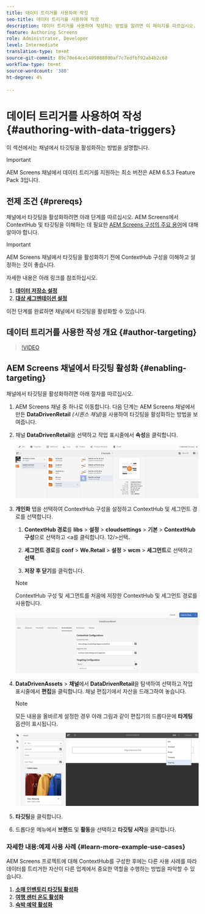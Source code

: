 ```yaml
---
title: 데이터 트리거를 사용하여 작성
seo-title: 데이터 트리거를 사용하여 작성
description: 데이터 트리거를 사용하여 작성하는 방법을 알려면 이 페이지를 따르십시오.
feature: Authoring Screens
role: Administrator, Developer
level: Intermediate
translation-type: tm+mt
source-git-commit: 89c70e64ce1409888800af7c7edfbf92ab4b2c68
workflow-type: tm+mt
source-wordcount: '380'
ht-degree: 4%

---
```



# 데이터 트리거를 사용하여 작성 {#authoring-with-data-triggers}

이 섹션에서는 채널에서 타깃팅을 활성화하는 방법을 설명합니다.

>[!IMPORTANT]
>
>AEM Screens 채널에서 데이터 트리거를 지원하는 최소 버전은 AEM 6.5.3 Feature Pack 3입니다.

## 전제 조건 {#prereqs}

채널에서 타깃팅을 활성화하려면 아래 단계를 따르십시오. AEM Screens에서 ContextHub 및 타깃팅을 이해하는 데 필요한 [AEM Screens 구성의 주요 용어](configuring-context-hub.md)에 대해 알아야 합니다.

>[!IMPORTANT]
>
>AEM Screens 채널에서 타깃팅을 활성화하기 전에 ContextHub 구성을 이해하고 설정하는 것이 좋습니다.

자세한 내용은 아래 링크를 참조하십시오.

1. **[데이터 저장소 설정](configuring-context-hub.md)**
1. **[대상 세그멘테이션 설정](configuring-context-hub.md)**

이전 단계를 완료하면 채널에서 타깃팅을 활성화할 수 있습니다.

## 데이터 트리거를 사용한 작성 개요 {#author-targeting}

>[!VIDEO](https://video.tv.adobe.com/v/31921)

## AEM Screens 채널에서 타깃팅 활성화 {#enabling-targeting}

채널에서 타깃팅을 활성화하려면 아래 절차를 따르십시오.

1. AEM Screens 채널 중 하나로 이동합니다. 다음 단계는 AEM Screens 채널에서 만든 **DataDrivenRetail** *(시퀀스 채널)*&#x200B;을 사용하여 타깃팅을 활성화하는 방법을 보여줍니다.

1. 채널 **DataDrivenRetail**&#x200B;을 선택하고 작업 표시줄에서 **속성**&#x200B;을 클릭합니다.

   ![screen_shot_2019-05-01at43332pm](assets/screen_shot_2019-05-01at43332pm.png)

1. **개인화** 탭을 선택하여 ContextHub 구성을 설정하고 ContextHub 및 세그먼트 경로를 선택합니다.

   1. **ContextHub 경로**&#x200B;를 **libs** > **설정** > **cloudsettings** > **기본** > **ContextHub 구성**&#x200B;으로 선택하고 &lt;a를 클릭합니다. 12/>선택&#x200B;**.**

   1. **세그먼트 경로**&#x200B;를 **conf** > **We.Retail** > **설정** > **wcm** > **세그먼트**&#x200B;로 선택하고 **선택**.

   1. **저장 후 닫기**&#x200B;를 클릭합니다.
   >[!NOTE]
   >
   >ContextHub 구성 및 세그먼트를 처음에 저장한 ContextHub 및 세그먼트 경로를 사용합니다.

   ![screen_shot_2019-05-01at44030pm](assets/screen_shot_2019-05-01at44030pm.png)

1. **DataDrivenAssets** > **채널**&#x200B;에서 **DataDrivenRetail**&#x200B;을 탐색하여 선택하고 작업 표시줄에서 **편집**&#x200B;을 클릭합니다. 채널 편집기에서 자산을 드래그하여 놓습니다.

   >[!NOTE]
   >
   >모든 내용을 올바르게 설정한 경우 아래 그림과 같이 편집기의 드롭다운에 **타게팅** 옵션이 표시됩니다.

   ![screen_shot_2019-05-01at44231pm](assets/screen_shot_2019-05-01at44231pm.png)

1. **타깃팅**&#x200B;을 클릭합니다.

1. 드롭다운 메뉴에서 **브랜드** 및 **활동**&#x200B;을 선택하고 **타깃팅 시작**&#x200B;을 클릭합니다.

### 자세한 내용:예제 사용 사례 {#learn-more-example-use-cases}

AEM Screens 프로젝트에 대해 ContextHub를 구성한 후에는 다른 사용 사례를 따라 데이터를 트리거한 자산이 다른 업계에서 중요한 역할을 수행하는 방법을 파악할 수 있습니다.

1. **[소매 인벤토리 타깃팅 활성화](retail-inventory-activation.md)**
1. **[여행 센터 온도 활성화](local-temperature-activation.md)**
1. **[숙박 예약 활성화](hospitality-reservation-activation.md)**
